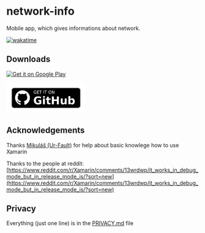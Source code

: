 # network-info
Mobile app, which gives informations about network.

[![wakatime](https://wakatime.com/badge/github/filip2cz/network-info.svg?8)](https://wakatime.com/badge/github/filip2cz/network-info)

## Downloads

[<img src="https://play.google.com/intl/en_us/badges/static/images/badges/en_badge_web_generic.png"
      alt='Get it on Google Play'
      height="80">](https://play.google.com/store/apps/details?id=eu.fkomarek.network_info)

[<img src="https://raw.githubusercontent.com/deckerst/common/main/assets/get-it-on-github.png"
      alt='Get it on GitHub'
      height="80">](https://github.com/filip2cz/network-info/releases)

## Acknowledgements
Thanks [Mikuláš (Ur-Fault)](https://github.com/ur-fault) for help about basic knowlege how to use Xamarin

Thanks to the people at reddit: [https://www.reddit.com/r/Xamarin/comments/13wrdwp/it_works_in_debug_mode_but_in_release_mode_is/?sort=new](https://www.reddit.com/r/Xamarin/comments/13wrdwp/it_works_in_debug_mode_but_in_release_mode_is/?sort=new)

## Privacy

Everything (just one line) is in the [PRIVACY.md](https://github.com/filip2cz/network-info/blob/main/PRIVACY.md) file

